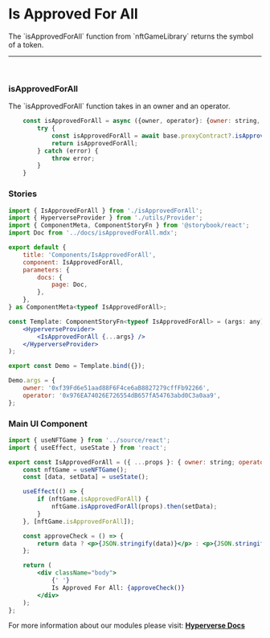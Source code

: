# Is Approved For All

<p> The `isApprovedForAll` function from `nftGameLibrary` returns the symbol of a token. </p>

---

<br>

### isApprovedForAll

<p> The `isApprovedForAll` function takes in an owner and an operator. </p>

```jsx
	const isApprovedForAll = async ({owner, operator}: {owner: string, operator:string}) => {
		try {
			const isApprovedForAll = await base.proxyContract?.isApprovedForAll(owner, operator);
			return isApprovedForAll;
		} catch (error) {
			throw error;
		}
	}
```

### Stories

```jsx
import { IsApprovedForAll } from './isApprovedForAll';
import { HyperverseProvider } from './utils/Provider';
import { ComponentMeta, ComponentStoryFn } from '@storybook/react';
import Doc from '../docs/isApprovedForAll.mdx';

export default {
	title: 'Components/IsApprovedForAll',
	component: IsApprovedForAll,
	parameters: {
		docs: {
			page: Doc,
		},
	},
} as ComponentMeta<typeof IsApprovedForAll>;

const Template: ComponentStoryFn<typeof IsApprovedForAll> = (args: any) => (
	<HyperverseProvider>
		<IsApprovedForAll {...args} />
	</HyperverseProvider>
);

export const Demo = Template.bind({});

Demo.args = {
	owner: '0xf39Fd6e51aad88F6F4ce6aB8827279cffFb92266',
	operator: '0x976EA74026E726554dB657fA54763abd0C3a0aa9',
};
```

### Main UI Component

```jsx
import { useNFTGame } from '../source/react';
import { useEffect, useState } from 'react';

export const IsApprovedForAll = ({ ...props }: { owner: string; operator: string }) => {
	const nftGame = useNFTGame();
	const [data, setData] = useState();

	useEffect(() => {
		if (nftGame.isApprovedForAll) {
			nftGame.isApprovedForAll(props).then(setData);
		}
	}, [nftGame.isApprovedForAll]);

	const approveCheck = () => {
		return data ? <p>{JSON.stringify(data)}</p> : <p>{JSON.stringify(nftGame.error)}</p>;
	};

	return (
		<div className="body">
			{' '}
			Is Approved For All: {approveCheck()}
		</div>
	);
};
```

For more information about our modules please visit: [**Hyperverse Docs**](docs.hyperverse.dev)
